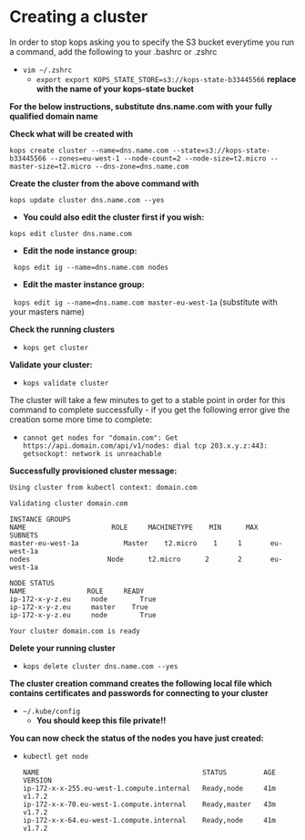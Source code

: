 # Creating a cluster

In order to stop kops asking you to specify the S3 bucket everytime you run a command, add the following to your .bashrc or .zshrc

- ```vim ~/.zshrc```
  - ```export export KOPS_STATE_STORE=s3://kops-state-b33445566``` **replace with the name of your kops-state bucket**


**For the below instructions, substitute dns.name.com with your fully qualified domain name**

**Check what will be created with**

```kops create cluster --name=dns.name.com --state=s3://kops-state-b33445566 --zones=eu-west-1 --node-count=2 --node-size=t2.micro --master-size=t2.micro --dns-zone=dns.name.com```

**Create the cluster from the above command with**

```kops update cluster dns.name.com --yes```

  - **You could also edit the cluster first if you wish:**

  ```kops edit cluster dns.name.com```

  - **Edit the node instance group:**

  ``` kops edit ig --name=dns.name.com nodes```

  - **Edit the master instance group:**

  ``` kops edit ig --name=dns.name.com master-eu-west-1a```  (substitute with your masters name)


**Check the running clusters**

- ```kops get cluster```

**Validate your cluster:**

- ``` kops validate cluster ```

The cluster will take a few minutes to get to a stable point in order for this command to complete successfully - if you get the following error give the creation some more time to complete:

- ```cannot get nodes for "domain.com": Get https://api.domain.com/api/v1/nodes: dial tcp 203.x.y.z:443: getsockopt: network is unreachable```


**Successfully provisioned cluster message:**

```
Using cluster from kubectl context: domain.com

Validating cluster domain.com

INSTANCE GROUPS
NAME			         ROLE	  MACHINETYPE	 MIN	  MAX	  SUBNETS
master-eu-west-1a	        Master	  t2.micro	  1	    1	    eu-west-1a
nodes			        Node	  t2.micro	    2	    2	    eu-west-1a

NODE STATUS
NAME			   ROLE	    READY
ip-172-x-y-z.eu	    node	    True
ip-172-x-y-z.eu	    master	  True
ip-172-x-y-z.eu	    node	    True

Your cluster domain.com is ready
```



**Delete your running cluster**

- ```kops delete cluster dns.name.com --yes```


**The cluster creation command creates the following local file which contains certificates and passwords for connecting to your cluster**

- ```~/.kube/config```
  - **You should keep this file private!!**

**You can now check the status of the nodes you have just created:**

- ```kubectl get node```

  ```
  NAME                                        STATUS         AGE       VERSION
  ip-172-x-x-255.eu-west-1.compute.internal   Ready,node     41m       v1.7.2
  ip-172-x-x-70.eu-west-1.compute.internal    Ready,master   43m       v1.7.2
  ip-172-x-x-64.eu-west-1.compute.internal    Ready,node     41m       v1.7.2
  ```






###

